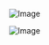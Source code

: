 
![Image](https://github.com/user-attachments/assets/944e8a4a-2eb2-4e9b-ae7c-1b26e9264d03)

![Image](https://github.com/user-attachments/assets/01a923e8-7cd0-488a-ba34-40e778e04160)
